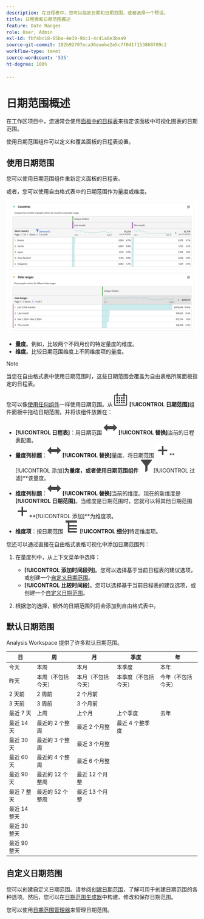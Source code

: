 ```yaml
---
description: 在日程表中，您可以指定日期和日期范围，或者选择一个预设。
title: 日程表和日期范围概述
feature: Date Ranges
role: User, Admin
exl-id: fbf4bc18-65ba-4e39-96c1-4c41a8e3baa9
source-git-commit: 182b92707eca36eaebe2e5c7f041f153868f09c2
workflow-type: tm+mt
source-wordcount: '535'
ht-degree: 100%

---
```



# 日期范围概述

在工作区项目中，您通常会使用[面板中的日程表](/help/analyze/analysis-workspace/c-panels/panels.md#calendar)来指定该面板中可视化图表的日期范围。

使用日期范围组件可以定义和覆盖面板的日程表设置。


## 使用日期范围

您可以使用日期范围组件重新定义面板的日程表。

或者，您可以使用自由格式表中的日期范围作为量度或维度。

![日期范围使用情况](assets/date-ranges-usage.png)

- **量度**。例如，比较两个不同月份的特定量度的维度。
- **维度**。比较日期范围维度上不同维度项的量度。

>[!NOTE]
>
>当您在自由格式表中使用日期范围时，这些日期范围会覆盖为自由表格所属面板指定的日程表。
>

您可以像[使用任何组件](/help/analyze/analysis-workspace/components/analysis-workspace-components.md#analysis-workspace-components)一样使用日期范围。从 ![日程表](/help/assets/icons/Calendar.svg) **[!UICONTROL 日期范围]**&#x200B;组件面板中拖动日期范围，并将该组件放置在：

- **[!UICONTROL 日程表]**：用日期范围 ![切换](/help/assets/icons/Switch.svg) **[!UICONTROL 替换]**&#x200B;当前的日程表配置。
- **量度列标题**：![切换](/help/assets/icons/Switch.svg) **[!UICONTROL 替换]**&#x200B;量度、将日期范围 ![添加](/help/assets/icons/Add.svg)**[!UICONTROL  添加&#x200B;]**为量度，或者使用日期范围组件 ![过滤](/help/assets/icons/Filter.svg)**[!UICONTROL &#x200B;过滤&#x200B;]**该量度。
- **维度列标题**：![切换](/help/assets/icons/Switch.svg) **[!UICONTROL 替换]**&#x200B;当前的维度。现在的新维度是&#x200B;**[!UICONTROL 日期范围]**。当维度是日期范围时，您就可以将其他日期范围 ![添加](/help/assets/icons/Add.svg)**[!UICONTROL  添加&#x200B;]**为维度项。
- **维度项**：按日期范围 ![细分](/help/assets/icons/Breakdown.svg) **[!UICONTROL 细分]**&#x200B;特定维度项。

您还可以通过直接在自由格式表格可视化中添加日期范围列：

1. 在量度列中，从上下文菜单中选择：

   - **[!UICONTROL 添加时间段列]**。您可以选择基于当前日程表的建议选项，或创建一个[自定义日期范围](#custom-date-ranges)。
   - **[!UICONTROL 比较时间段]**。您可以选择基于当前日程表的建议选项，或创建一个[自定义日期范围](#custom-date-ranges)。

1. 根据您的选择，额外的日期范围列将会添加到自由格式表中。

## 默认日期范围

Analysis Workspace 提供了许多默认日期范围。


| 日 | 周 | 月 | 季度 | 年 |
|---|---|---|---|---|
| 今天 | 本周 | 本月 | 本季度 | 本年 |
| 昨天 | 本周（不包括今天） | 本月（不包括今天） | 本季度（不包括今天） | 今年（不包括今天） |
| 2 天前 | 2 周前 | 2 个月前 |   |  |
| 3 天前 | 3 周前 | 3 个月前 |  | |
| 最近 7 天 | 上周 | 上个月 | 上个季度 | 去年 |
| 最近 14 天 | 最近的 2 个整周 | 最近 2 个月整 | 最近 4 个整季度 | |
| 最近 30 天 | 最近的 3 个整周 | 最近 3 个月整 | | |
| 最近 60 天 | 最近的 4 个整周 | 最近 6 个月整 | | |
| 最近 90 天 | 最近的 12 个整周 | 最近 12 个月整 | | |
| 最近 7 整天 | 最近的 52 个整周 | 最近 13 个月整 | | |
| 最近 14 整天 | | | | |
| 最近 30 整天 | | | | |
| 最近 90 整天 | | | | |

<table style="table-layout:fixed">

## 自定义日期范围

您可以创建自定义日期范围。请参阅[创建日期范围](create.md)，了解可用于创建日期范围的各种选项。然后，您可以在[日期范围生成器](create.md#date-range-builder)中构建、修改和保存日期范围。

您可以使用[日期范围管理器](manage.md)来管理日期范围。



<!--
# Calendar and date ranges overview {#date-range}

>[!CONTEXTUALHELP]
>id="components_dateranges_endtime"
>title="End time"
>abstract="End times always include 59 seconds."



In the calendar, you can specify dates and date ranges, or select a preset.


>[!BEGINSHADEBOX]

See ![VideoCheckedOut](/help/assets/icons/VideoCheckedOut.svg) [Calendar and date ranges overview](https://video.tv.adobe.com/v/23973?quality=12&learn=on){target="_blank"} for a demo video.

>[!ENDSHADEBOX]


Calendar selections apply at the panel level, but you have the option to apply them to all panels. When you click a date range in Workspace, the interface displays the current calendar month and the previous calendar month. You can adjust these two calendars by clicking the right and left arrows in each respective upper corner.

![Calendar](assets/aw_calendar2.png){width="60%"} 

## Select and apply date ranges {#select-apply}

The first click on a calendar starts a date range selection. The second click completes a date range selection, which becomes highlighted. If the `Shift` key is held down (or right-click is used), it appends to the currently selected range.

You can also drag dates (and time dimensions) into a Workspace project. You can select specific days, weeks, months, years, or a rolling date.

[Using Date Ranges and Calendar in Analysis Workspace](https://experienceleague.adobe.com/docs/analytics-learn/tutorials/analysis-workspace/calendar-and-date-ranges/using-dates-in-analysis-workspace.html) (4:07)

| Setting | Description |
|--- |--- |
|Selected Days|Selected days/weeks/months/years.|
|Make date range components relative to panel calendar| If disabled, any date range components used within a table, visualization, or panel drop zone override the panel calendar. <p>If enabled, any date range components used within a table, visualization, or panel drop zone are in relation to the panel date range. For example, if the panel date range is set to November 1 through November 30, and a Last Week date range component is used in a freeform table, the information in the freeform table refers to the last week in October. |
|Use rolling dates| Rolling dates allow you to generate a dynamic report that looks forward or backward for a set period of time based on when you ran the report. For example, if you want to report on all Orders placed "Last Month" (based on the Created Date field) and ran that report in December, you'd see orders placed in November. If you ran that same report in January, you'd see orders placed in December.<ul><li>**[!UICONTROL Date Preview]**: Indicates what time period the rolling calendar encompasses.</li><li>**[!UICONTROL Start]**: You can choose among current day, current week, current month, current quarter, current year.</li><li>**[!UICONTROL End]**: You can choose among current day, current week, current month, current quarter, current year.</li></ul>To view an example, see [Custom date ranges](/help/analyze/analysis-workspace/components/calendar-date-ranges/custom-date-ranges.md). <br>Selected by default.|
|Date Range|Lets you pick a preset date range. Last 30 days is the default. **[!UICONTROL This week/month/quarter/year (excluding today)]** lets you choose from date ranges that do not include partial-day data from today.|
|Apply to All Panels|Lets you not only change the selected date range for the current panel, but also for all other panels within the project.|
|Apply|Applies the date range to this panel only.|

## About relative panel date ranges {#relative-panel-dates}

If you're working in Workspace, you can make the date range components relative to the panel calendar. 
Three common use cases where you'll see relative panel dates take effect are Combo charts, Key metrics summary, and Freeform table date ranges.

To use relative panel date ranges

1. Select the **Workspace** tab.
1. Select **Blank project**.
1. Add dimensions, metrics, and segments from the left rail. 
1. Click the panel date range field to toggle the relative panel date range setting.
1. Select **Make date range components relative to panel calendar**.
    * Select the option to make the date range components relative to the panel calendar.
        If relative dates are selected, then rolling dates will be based on the start date of the panel calendar and not today's date.
    * If this option isn't selected, then rolling dates will be based on today's date.

    ![relative panel dates](assets/relative-date-selected.png){width="60%"} 

1. Click **Apply**.
    The relative dates are shown in the upper-right.

    ![relative dates in freeform ](assets/relative-date-range1.png)

## Guidelines for relative panel date ranges {#guidelines}

Keep in mind the following guidelines when using relative panel date ranges.

### Formulas and relative date ranges {#formula-relative-dates}

If you have relative dates selected, all date formulas will use the panel's start date as the starting point.

### Custom calendars and relative date ranges {#custom-calendar-formulas}

When you use a week-based custom calendar and you add months or years, the formula calculates the offset of the day in the given period. The actual date may be different because of the offset. The formula chooses the day landing in the same place in the custom calendar. For example, the third Friday of the third week in a custom calendar.

### About segments that use rolling dates and relative panel date ranges {#segments-relative-dates}

If you build a segment or use a segment with a rolling date, for example, the Last 7 Days or the Last 2 Weeks, and you click on the segment preview, it will start the rolling date from *Today* instead of the panel start date. As a result the preview for the segment will not match when you actually use the segment in the table. The preview is impacted, not the segment itself. 

## Guidelines for panel date ranges and previews {#guidelines-panel-dates}

* Starting with the February release, component and data previews will be based on the panel date range and not the last 90 days. 
* All components listed in the left rail will be available based on the panel date range. 
* All date previews in the segment and calculated metric builders will be based on the panel date range (unless accessed from the component managers, which do not have an associated panel, they will still be based on the last 90 days). 
* Any data previews will display data or components based on the panel date range.

-->